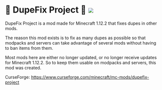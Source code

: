 # 💎 DupeFix Project 💎 <a href="https://www.curseforge.com/minecraft/mc-mods/dupefix-project"><img src="http://cf.way2muchnoise.eu/full_356349_downloads.svg"></a>

DupeFix Project is a mod made for Minecraft 1.12.2 that fixes dupes in other mods.

The reason this mod exists is to fix as many dupes as possible so that modpacks and servers can take advantage of several mods without having to ban items from them.

Most mods here are either no longer updated, or no longer receive updates for Minecraft 1.12.2. So to keep them usable on modpacks and servers, this mod was created.

CurseForge: https://www.curseforge.com/minecraft/mc-mods/dupefix-project
